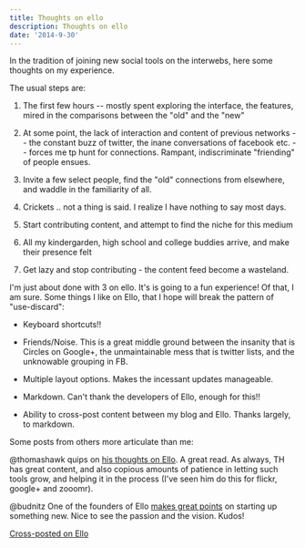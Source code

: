 ```yaml
---
title: Thoughts on ello
description: Thoughts on ello
date: '2014-9-30'
---
```

In the tradition of joining new social tools on the interwebs, here some thoughts on my experience. 

The usual steps are: 

1. The first few hours -- mostly spent exploring the interface, the features, mired in the comparisons between the "old" and the "new" 

2. At some point, the lack of interaction and content of previous networks -- the constant buzz of twitter, the inane conversations of facebook etc. -- forces me tp  hunt for connections. Rampant, indiscriminate "friending" of people ensues. 

3. Invite a few select people, find the "old" connections from elsewhere, and waddle in the familiarity of all. 

4. Crickets .. not a thing is said. I realize I have nothing to say most days. 

5. Start contributing content, and attempt to find the niche for this medium 

6. All my kindergarden, high school and college buddies arrive, and make their presence felt  

7. Get lazy and stop contributing - the content feed become a wasteland. 

I'm just about done with 3 on ello. It's is going to a fun experience! Of that, I am sure. Some things I like on Ello, that I hope will break the pattern of "use-discard": 

- Keyboard shortcuts!! 

- Friends/Noise. This is a great middle ground between the insanity that is Circles on Google+, the unmaintainable mess that is twitter lists, and the unknowable grouping in FB. 

- Multiple layout options. Makes the incessant updates manageable.

- Markdown. Can't thank the developers of Ello, enough for this!!

- Ability to cross-post content between my blog and Ello. Thanks largely, to markdown.
   
Some posts from others more articulate than me:

@thomashawk quips on [his thoughts on Ello][1]. A great read. As always, TH has great content, and also copious amounts of patience in letting such tools grow, and helping it in the process (I've seen him do this for flickr, google+ and zooomr).  


@budnitz One of the founders of Ello [makes great points][2] on starting up something new. Nice to see the passion and the vision. Kudos!  

[Cross-posted on Ello][3]

[1]: https://ello.co/thomashawk/post/yTBdvFtgsjFuv6gi3kWy-A 
[2]: https://ello.co/budnitz/post/WDPYMs2EvyUqUtDh5lAOiA
[3]: https://ello.co/shivanand/post/y7Kwrh64mViqEgRNg_OV2g



